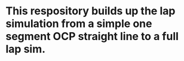 # This respository builds up the lap simulation from a simple one segment OCP straight line to a full lap sim.
